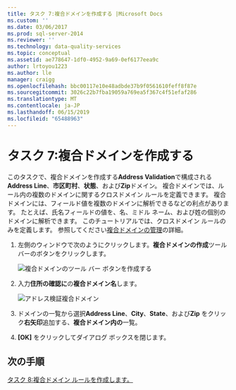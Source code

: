 ```yaml
---
title: タスク 7:複合ドメインを作成する |Microsoft Docs
ms.custom: ''
ms.date: 03/06/2017
ms.prod: sql-server-2014
ms.reviewer: ''
ms.technology: data-quality-services
ms.topic: conceptual
ms.assetid: ae778647-1df0-4952-9a69-0ef6177eea9c
author: lrtoyou1223
ms.author: lle
manager: craigg
ms.openlocfilehash: bbc00117e10e48adbde37b9f0561610feff8f87e
ms.sourcegitcommit: 3026c22b7fba19059a769ea5f367c4f51efaf286
ms.translationtype: MT
ms.contentlocale: ja-JP
ms.lasthandoff: 06/15/2019
ms.locfileid: "65488963"
---
```

# <a name="task-7-creating-a-composite-domain"></a>タスク 7:複合ドメインを作成する
  このタスクで、複合ドメインを作成する**Address Validation**で構成される**Address Line**、**市区町村**、**状態**、および**Zip**ドメイン。 複合ドメインでは、ルール内の複数のドメインに関するクロスドメイン ルールを定義できます。 複合ドメインには、フィールド値を複数のドメインに解析できるなどの利点があります。  たとえば、氏名フィールドの値を、名、ミドル ネーム、および姓の個別のドメインに解析できます。 このチュートリアルでは、クロスドメイン ルールのみを定義します。 参照してください[複合ドメインの管理](https://msdn.microsoft.com/library/hh510399.aspx)の詳細。  
  
1.  左側のウィンドウで次のようにクリックします。**複合ドメインの作成**ツールバーのボタンをクリックします。  
  
     ![複合ドメインのツール バー ボタンを作成する](../../2014/tutorials/media/et-creatingacompositedomain-01.jpg "複合ドメインのツール バー ボタンの作成")  
  
2.  入力**住所の確認に**の**複合ドメイン名**します。  
  
     ![アドレス検証複合ドメイン](../../2014/tutorials/media/et-creatingacompositedomain-02.jpg "アドレス検証複合ドメイン")  
  
3.  ドメインの一覧から選択**Address Line**、**City**、**State**、および**Zip**  をクリック**右矢印**追加する、**複合ドメイン内の**一覧。  
  
4.  **[OK]** をクリックしてダイアログ ボックスを閉じます。  
  
## <a name="next-step"></a>次の手順  
 [タスク 8:複合ドメイン ルールを作成します。](../../2014/tutorials/task-8-creating-a-composite-domain-rule.md)  
  
  
